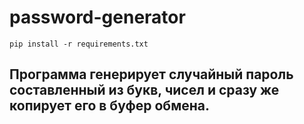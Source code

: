   # password-generator

  ```
  pip install -r requirements.txt
  ```

  ## Программа генерирует случайный пароль составленный из букв, чисел и сразу же копирует его в буфер обмена.
